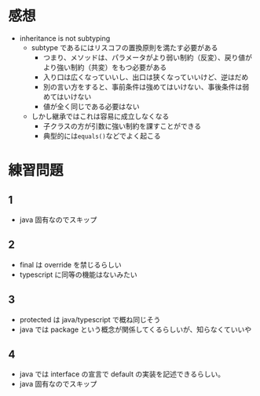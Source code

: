 # 感想

- inheritance is not subtyping
  - subtype であるにはリスコフの置換原則を満たす必要がある
    - つまり、メソッドは、パラメータがより弱い制約（反変）、戻り値がより強い制約（共変）をもつ必要がある
    - 入り口は広くなっていいし、出口は狭くなっていいけど、逆はだめ
    - 別の言い方をすると、事前条件は強めてはいけない、事後条件は弱めてはいけない
    - 値が全く同じである必要はない
  - しかし継承ではこれは容易に成立しなくなる
    - 子クラスの方が引数に強い制約を課すことができる
    - 典型的には`equals()`などでよく起こる

# 練習問題

## 1

- java 固有なのでスキップ

## 2

- final は override を禁じるらしい
- typescript に同等の機能はないみたい

## 3

- protected は java/typescript で概ね同じそう
- java では package という概念が関係してくるらしいが、知らなくていいや

## 4

- java では interface の宣言で default の実装を記述できるらしい。
- java 固有なのでスキップ
